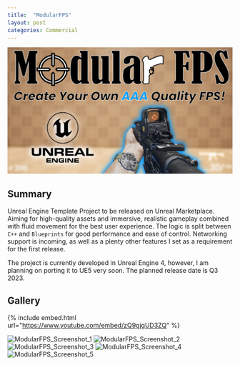 ```yaml
---
title:  "ModularFPS"
layout: post
categories: Commercial
---
```


![ModularFPS_Thumbnail](/assets/img/modularfps/modularfps_thumbnail.png)


## Summary

Unreal Engine Template Project to be released on Unreal Marketplace. Aiming for high-quality assets and immersive, realistic gameplay combined with fluid movement for the best user experience. The logic is split between `C++` and `Blueprints` for good performance and ease of control. Networking support is incoming, as well as a plenty other features I set as a requirement for the first release.

The project is currently developed in Unreal Engine 4, however, I am planning on porting it to UE5 very soon. The planned release date is Q3 2023.

## Gallery

{% include embed.html url="https://www.youtube.com/embed/zQ9gjgUD3ZQ" %}

![ModularFPS_Screenshot_1](/assets/img/modularfps/Screenshot_1.png)
![ModularFPS_Screenshot_2](/assets/img/modularfps/Screenshot_2.png)
![ModularFPS_Screenshot_3](/assets/img/modularfps/Screenshot_3.png)
![ModularFPS_Screenshot_4](/assets/img/modularfps/Screenshot_4.png)
![ModularFPS_Screenshot_5](/assets/img/modularfps/Screenshot_5.png)
